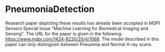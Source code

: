# PneumoniaDetection

Research paper depicting these results has already been accepted in MDPI Sensors Special Issue "Machine Learning for Biomedical Imaging and Sensing". The URL for the paper is given in the following: https://www.mdpi.com/1424-8220/20/4/1068. The model described in this paper can only distinguish between Pneumnia and Normal X-ray scans.

